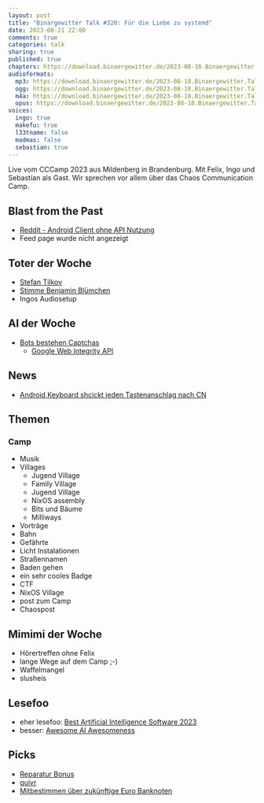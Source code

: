 ```yaml
---
layout: post
title: "Binärgewitter Talk #320: Für die Liebe zu systemd"
date: 2023-08-21 22:00
comments: true
categories: talk
sharing: true
published: true
chapters: https://download.binaergewitter.de/2023-08-18.Binaergewitter.Talk.320.chapters.txt
audioformats:
  mp3: https://download.binaergewitter.de/2023-08-18.Binaergewitter.Talk.320.mp3
  ogg: https://download.binaergewitter.de/2023-08-18.Binaergewitter.Talk.320.ogg
  m4a: https://download.binaergewitter.de/2023-08-18.Binaergewitter.Talk.320.m4a
  opus: https://download.binaergewitter.de/2023-08-18.Binaergewitter.Talk.320.opus
voices:
  ingo: true
  makefu: true
  l33tname: false
  madmas: false
  sebastian: true
---
```

Live vom CCCamp 2023 aus Mildenberg in Brandenburg. Mit Felix, Ingo und Sebastian als Gast. Wir sprechen vor allem über das Chaos Communication Camp.

## Blast from the Past

- [Reddit - Android Client ohne API Nutzung]( https://github.com/kaangiray26/geddit-app )
- Feed page wurde nicht angezeigt

## Toter der Woche

* [Stefan Tilkov]( https://www.innoq.com/de/news/2023/08/stefan-tilkov/ )
* [Stimme Benjamin Blümchen](https://www.serienjunkies.de/news/benjamin-bluemchen-stimme-juergen-kluckert-119648.html)
* Ingos Audiosetup


## AI der Woche

- [Bots bestehen Captchas](https://qz.com/ai-bots-recaptcha-turing-test-websites-authenticity-1850734350 )
  - [Google Web Integrity API]( https://arstechnica.com/gadgets/2023/07/googles-web-integrity-api-sounds-like-drm-for-the-web/ )

## News

* [Android Keyboard shcickt jeden Tastenanschlag nach CN](https://jit.social/@jsrailton@mastodon.social/110860616444537865 )

## Themen

### Camp

* Musik
* Villages
  * Jugend Village
  - Family Village
  - Jugend Village
  - NixOS assembly
  - Bits und Bäume
  - Milliways
* Vorträge
* Bahn
* Gefährte
* Licht Instalationen
* Straßennamen
* Baden gehen
* ein sehr cooles Badge
* CTF
* NixOS Village
* post zum Camp
* Chaospost

## Mimimi der Woche

* Hörertreffen ohne Felix
* lange Wege auf dem Camp ;-)
* Waffelmangel
* slusheis

## Lesefoo

* eher lesefoo: [Best Artificial Intelligence Software 2023](https://www.eweek.com/artificial-intelligence/ai-software/)
* besser: [Awesome AI Awesomeness](https://github.com/amusi/awesome-ai-awesomeness)

## Picks

* [Reparatur Bonus](https://www.inkota.de/reparaturbonus )
* [quivr](https://github.com/StanGirard/quivr)
* [Mitbestimmen über zukünftige Euro Banknoten](https://social.network.europa.eu/@EU_Commission/110869769965381053) 
